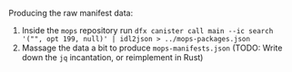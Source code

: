 Producing the raw manifest data:

1. Inside the `mops` repository run
`dfx canister call main --ic search '("", opt 199, null)' | idl2json > ../mops-packages.json`
2. Massage the data a bit to produce `mops-manifests.json` (TODO: Write down the `jq` incantation, or reimplement in Rust)
